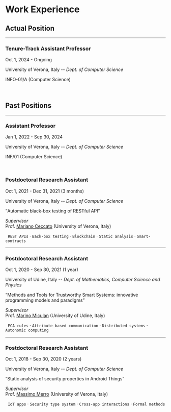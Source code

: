 # Work Experience


## Actual Position

---

### Tenure-Track Assistant Professor

<i class="fas fa-calendar-check"></i> Oct 1, 2024 - Ongoing

<i class="fas fa-map-marker-alt"></i> University of Verona, Italy -- *Dept. of Computer Science*

<i class="fas fa-id-badge"></i> INFO-01/A (Computer Science)

<br>

## Past Positions

---

### Assistant Professor

<i class="fas fa-calendar-check"></i> Jan 1, 2022 - Sep 30, 2024

<i class="fas fa-map-marker-alt"></i> University of Verona, Italy -- *Dept. of Computer Science*

<i class="fas fa-id-badge"></i> INF/01 (Computer Science)

<br>

### Postdoctoral Research Assistant

<i class="fas fa-calendar-check"></i> Oct 1, 2021 - Dec 31, 2021 (3 months)

<i class="fas fa-map-marker-alt"></i> University of Verona, Italy -- *Dept. of Computer Science*

<q>Automatic black-box testing of RESTful API</q>

*Supervisor* <br>
Prof. [Mariano Ceccato](https://profs.scienze.univr.it/~ceccato/) (University of Verona, Italy)

<i class="fas fa-tags"></i> &nbsp; `REST APIs` &middot; `Back-box testing` &middot; `Blockchain` &middot; `Static analysis` &middot; `Smart-contracts`

---

### Postdoctoral Research Assistant

<i class="fas fa-calendar-check"></i> Oct 1, 2020 - Sep 30, 2021 (1 year)

<i class="fas fa-map-marker-alt"></i> University of Udine, Italy -- *Dept. of Mathematics, Computer Science and Physics*

<q>Methods and Tools for Trustworthy Smart Systems: innovative programming models and paradigms</q>

*Supervisor* <br>
Prof. [Marino Miculan](http://users.dimi.uniud.it/~marino.miculan/wordpress/) (University of Udine, Italy)

<i class="fas fa-tags"></i> &nbsp; `ECA rules` &middot; `Attribute-based communication` &middot; `Distributed systems` &middot; `Autonomic computing`

---

### Postdoctoral Research Assistant

<i class="fas fa-calendar-check"></i> Oct 1, 2018 - Sep 30, 2020 (2 years)

<i class="fas fa-map-marker-alt"></i> University of Verona, Italy -- *Dept. of Computer Science*

<q>Static analysis of security properties in Android Things</q>

*Supervisor* <br>
Prof. [Massimo Merro](http://profs.scienze.univr.it/~merro/) (University of Verona, Italy)

<i class="fas fa-tags"></i> &nbsp; `IoT apps` &middot; `Security type system` &middot; `Cross-app interactions` &middot; `Formal methods`

<br><br>

